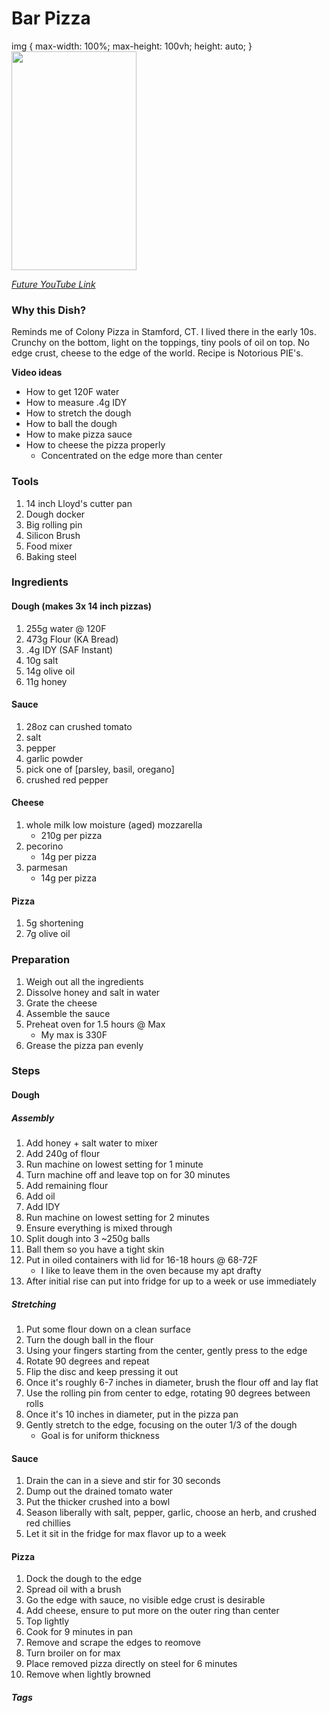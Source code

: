 # Bar Pizza
img {
    max-width: 100%;
    max-height: 100vh;
    height: auto;
}
<img src="../images/bar-pizza.png" width="200" height="350" />


[*Future YouTube Link*]()

### Why this Dish?
Reminds me of Colony Pizza in Stamford, CT. I lived there in the early 10s. Crunchy on the bottom, light on the toppings, tiny pools of oil on top. No edge crust, cheese to the edge of the world. Recipe is Notorious PIE's.

**Video ideas**
* How to get 120F water
* How to measure .4g IDY
* How to stretch the dough
* How to ball the dough
* How to make pizza sauce
* How to cheese the pizza properly 
    * Concentrated on the edge more than center

### Tools
1. 14 inch Lloyd's cutter pan
1. Dough docker
1. Big rolling pin
1. Silicon Brush
1. Food mixer
1. Baking steel

### Ingredients
#### Dough (makes 3x 14 inch pizzas)
1. 255g water @ 120F
1. 473g Flour (KA Bread)
1. .4g IDY (SAF Instant)
1. 10g salt
1. 14g olive oil
1. 11g honey

#### Sauce
1. 28oz can crushed tomato
1. salt
1. pepper
1. garlic powder
1. pick one of [parsley, basil, oregano]
1. crushed red pepper

#### Cheese
1. whole milk low moisture (aged) mozzarella
    * 210g per pizza
1. pecorino
    * 14g per pizza
1. parmesan
    * 14g per pizza

#### Pizza
1. 5g shortening
1. 7g olive oil

### Preparation
1. Weigh out all the ingredients
1. Dissolve honey and salt in water
1. Grate the cheese
1. Assemble the sauce
1. Preheat oven for 1.5 hours @ Max
    * My max is 330F
1. Grease the pizza pan evenly

### Steps
#### Dough
##### Assembly
1. Add honey + salt water to mixer
1. Add 240g of flour
1. Run machine on lowest setting for 1 minute
1. Turn machine off and leave top on for 30 minutes
1. Add remaining flour
1. Add oil
1. Add IDY
1. Run machine on lowest setting for 2 minutes
1. Ensure everything is mixed through
1. Split dough into 3 ~250g balls
1. Ball them so you have a tight skin
1. Put in oiled containers with lid for 16-18 hours @ 68-72F
    * I like to leave them in the oven because my apt drafty
1. After initial rise can put into fridge for up to a week or use immediately

##### Stretching
1. Put some flour down on a clean surface
1. Turn the dough ball in the flour
1. Using your fingers starting from the center, gently press to the edge
1. Rotate 90 degrees and repeat
1. Flip the disc and keep pressing it out
1. Once it's roughly 6-7 inches in diameter, brush the flour off and lay flat
1. Use the rolling pin from center to edge, rotating 90 degrees between rolls
1. Once it's 10 inches in diameter, put in the pizza pan
1. Gently stretch to the edge, focusing on the outer 1/3 of the dough
    * Goal is for uniform thickness

#### Sauce
1. Drain the can in a sieve and stir for 30 seconds
1. Dump out the drained tomato water
1. Put the thicker crushed into a bowl
1. Season liberally with salt, pepper, garlic, choose an herb, and crushed red chillies
1. Let it sit in the fridge for max flavor up to a week

#### Pizza
1. Dock the dough to the edge
1. Spread oil with a brush
1. Go the edge with sauce, no visible edge crust is desirable
1. Add cheese, ensure to put more on the outer ring than center
1. Top lightly
1. Cook for 9 minutes in pan
1. Remove and scrape the edges to reomove
1. Turn broiler on for max
1. Place removed pizza directly on steel for 6 minutes
1. Remove when lightly browned

##### Tags